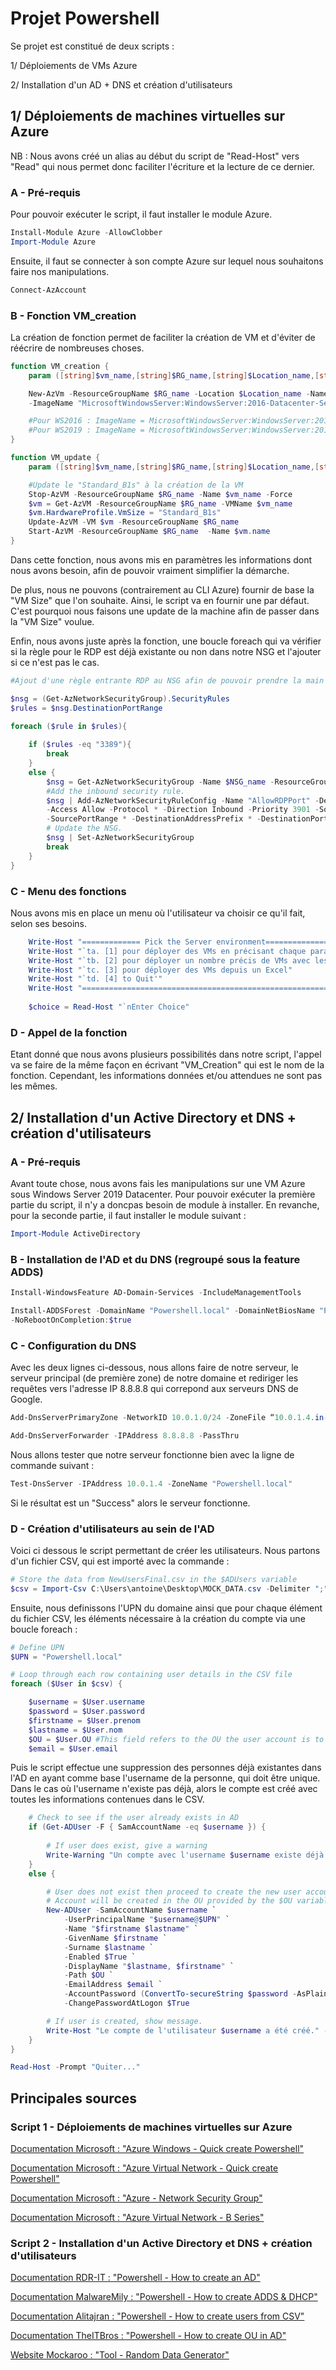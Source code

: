 # Projet Powershell

Se projet est constitué de deux scripts :

1/ Déploiements de VMs Azure

2/ Installation d'un AD + DNS et création d'utilisateurs

## 1/ Déploiements de machines virtuelles sur Azure

NB : Nous avons créé un alias au début du script de "Read-Host" vers "Read" qui nous permet donc faciliter l'écriture et la lecture de ce dernier.

### A - Pré-requis

Pour pouvoir exécuter le script, il faut installer le module Azure.

```powershell
Install-Module Azure -AllowClobber
Import-Module Azure
```

Ensuite, il faut se connecter à son compte Azure sur lequel nous souhaitons faire nos manipulations.

```powershell
Connect-AzAccount
```

### B - Fonction VM_creation

La création de fonction permet de faciliter la création de VM et d'éviter de réécrire de nombreuses choses.
```powershell
function VM_creation {
    param ([string]$vm_name,[string]$RG_name,[string]$Location_name,[string]$VNet_name,[string]$subnet_name, [string]$NSG_name)

    New-AzVm -ResourceGroupName $RG_name -Location $Location_name -Name $vm_name -SecurityGroupName $NSG_name -VirtualNetworkName $VNet_name -SubnetName $subnet_name `
    -ImageName "MicrosoftWindowsServer:WindowsServer:2016-Datacenter-Server-Core:latest" 

    #Pour WS2016 : ImageName = MicrosoftWindowsServer:WindowsServer:2016-Datacenter-Server-Core:latest
    #Pour WS2019 : ImageName = MicrosoftWindowsServer:WindowsServer:2019-Datacenter-Core:latest
}
```

```powershell
function VM_update {
    param ([string]$vm_name,[string]$RG_name,[string]$Location_name,[string]$VNet_name,[string]$subnet_name, [string]$NSG_name)

    #Update le "Standard_B1s" à la création de la VM
    Stop-AzVM -ResourceGroupName $RG_name -Name $vm_name -Force
    $vm = Get-AzVM -ResourceGroupName $RG_name -VMName $vm_name
    $vm.HardwareProfile.VmSize = "Standard_B1s"
    Update-AzVM -VM $vm -ResourceGroupName $RG_name
    Start-AzVM -ResourceGroupName $RG_name  -Name $vm.name
}
```

Dans cette fonction, nous avons mis en paramètres les informations dont nous avons besoin, afin de pouvoir vraiment simplifier la démarche.

De plus, nous ne pouvons (contrairement au CLI Azure) fournir de base la "VM Size" que l'on souhaite. Ainsi, le script va en fournir une par défaut. C'est pourquoi nous faisons une update de la machine afin de passer dans la "VM Size" voulue.

Enfin, nous avons juste après la fonction, une boucle foreach qui va vérifier si la règle pour le RDP est déjà existante ou non dans notre NSG et l'ajouter si ce n'est pas le cas.

```powershell
#Ajout d'une règle entrante RDP au NSG afin de pouvoir prendre la main sur la machine

$nsg = (Get-AzNetworkSecurityGroup).SecurityRules
$rules = $nsg.DestinationPortRange

foreach ($rule in $rules){
    
    if ($rules -eq "3389"){
        break
    }
    else {
        $nsg = Get-AzNetworkSecurityGroup -Name $NSG_name -ResourceGroupName $RG_name
        #Add the inbound security rule.
        $nsg | Add-AzNetworkSecurityRuleConfig -Name "AllowRDPPort" -Description "Allow RDP port" `
        -Access Allow -Protocol * -Direction Inbound -Priority 3901 -SourceAddressPrefix "*" `
        -SourcePortRange * -DestinationAddressPrefix * -DestinationPortRange 3389
        # Update the NSG.
        $nsg | Set-AzNetworkSecurityGroup
        break 
    }
}
```

### C - Menu des fonctions

Nous avons mis en place un menu où l'utilisateur va choisir ce qu'il fait, selon ses besoins.

```powershell
    Write-Host "============= Pick the Server environment=============="
    Write-Host "`ta. [1] pour déployer des VMs en précisant chaque paramètre"
    Write-Host "`tb. [2] pour déployer un nombre précis de VMs avec les mêmes paramètres"
    Write-Host "`tc. [3] pour déployer des VMs depuis un Excel"
    Write-Host "`td. [4] to Quit'"
    Write-Host "========================================================"
    
    $choice = Read-Host "`nEnter Choice"
```

### D - Appel de la fonction

Etant donné que nous avons plusieurs possibilités dans notre script, l'appel va se faire de la même façon en écrivant "VM_Creation" qui est le nom de la fonction. Cependant, les informations données et/ou attendues ne sont pas les mêmes.


## 2/ Installation d'un Active Directory et DNS + création d'utilisateurs

### A - Pré-requis

Avant toute chose, nous avons fais les manipulations sur une VM Azure sous Windows Server 2019 Datacenter. Pour pouvoir exécuter la première partie du script, il n'y a doncpas besoin de module à installer. En revanche, pour la seconde partie, il faut installer le module suivant :

```powershell
Import-Module ActiveDirectory
```

### B - Installation de l'AD et du DNS (regroupé sous la feature ADDS)

```powershell
Install-WindowsFeature AD-Domain-Services -IncludeManagementTools

Install-ADDSForest -DomainName "Powershell.local" -DomainNetBiosName "POWER" -InstallDns:$true `
-NoRebootOnCompletion:$true
```
### C - Configuration du DNS

Avec les deux lignes ci-dessous, nous allons faire de notre serveur, le serveur principal (de première zone) de notre domaine et rediriger les requêtes vers l'adresse IP 8.8.8.8 qui correpond aux serveurs DNS de Google.

```powershell
Add-DnsServerPrimaryZone -NetworkID 10.0.1.0/24 -ZoneFile “10.0.1.4.in-addr.arpa.dns”

Add-DnsServerForwarder -IPAddress 8.8.8.8 -PassThru
```
Nous allons tester que notre serveur fonctionne bien avec la ligne de commande suivant :

```powershell
Test-DnsServer -IPAddress 10.0.1.4 -ZoneName "Powershell.local"
```
Si le résultat est un "Success" alors le serveur fonctionne.


### D - Création d'utilisateurs au sein de l'AD

Voici ci dessous le script permettant de créer les utilisateurs. Nous partons d'un fichier CSV, qui est importé avec la commande :

```powershell
# Store the data from NewUsersFinal.csv in the $ADUsers variable
$csv = Import-Csv C:\Users\antoine\Desktop\MOCK_DATA.csv -Delimiter ";"
```

Ensuite, nous definissons l'UPN du domaine ainsi que pour chaque élément du fichier CSV, les éléments nécessaire à la création du compte via une boucle foreach :

```powershell
# Define UPN
$UPN = "Powershell.local"

# Loop through each row containing user details in the CSV file
foreach ($User in $csv) {

    $username = $User.username
    $password = $User.password
    $firstname = $User.prenom
    $lastname = $User.nom
    $OU = $User.OU #This field refers to the OU the user account is to be created in
    $email = $User.email
```
Puis le script effectue une suppression des personnes déjà existantes dans l'AD en ayant comme base l'username de la personne, qui doit être unique. Dans le cas où l'username n'existe pas déjà, alors le compte est créé avec toutes les informations contenues dans le CSV.

```powershell
    # Check to see if the user already exists in AD
    if (Get-ADUser -F { SamAccountName -eq $username }) {
        
        # If user does exist, give a warning
        Write-Warning "Un compte avec l'username $username existe déjà dans l'AD."
    }
    else {

        # User does not exist then proceed to create the new user account
        # Account will be created in the OU provided by the $OU variable read from the CSV file
        New-ADUser -SamAccountName $username `
            -UserPrincipalName "$username@$UPN" `
            -Name "$firstname $lastname" `
            -GivenName $firstname `
            -Surname $lastname `
            -Enabled $True `
            -DisplayName "$lastname, $firstname" `
            -Path $OU `
            -EmailAddress $email `
            -AccountPassword (ConvertTo-secureString $password -AsPlainText -Force) `
            -ChangePasswordAtLogon $True

        # If user is created, show message.
        Write-Host "Le compte de l'utilisateur $username a été créé." -ForegroundColor Cyan
    }
}

Read-Host -Prompt "Quiter..."
```

## Principales sources

### Script 1 - Déploiements de machines virtuelles sur Azure
[Documentation Microsoft : "Azure Windows - Quick create Powershell"](https://docs.microsoft.com/en-us/azure/virtual-machines/windows/quick-create-powershell) 

[Documentation Microsoft : "Azure Virtual Network - Quick create Powershell"](https://docs.microsoft.com/en-us/azure/virtual-network/quick-create-powershell)

[Documentation Microsoft : "Azure - Network Security Group"](https://docs.microsoft.com/en-us/powershell/module/az.network/new-aznetworksecuritygroup?view=azps-6.1.0)

[Documentation Microsoft : "Azure Virtual Network - B Series"](https://docs.microsoft.com/fr-fr/azure/virtual-machines/sizes-b-series-burstables)

### Script 2 - Installation d'un Active Directory et DNS + création d'utilisateurs
[Documentation RDR-IT : "Powershell - How to create an AD"](https://rdr-it.com/en/create-an-active-directory-environment-in-powershell/)

[Documentation MalwareMily : "Powershell - How to create ADDS & DHCP"](https://malwaremily.medium.com/install-ad-ds-dns-and-dhcp-using-powershell-on-windows-server-2016-ac331e5988a7)

[Documentation Alitajran : "Powershell - How to create users from CSV"](https://www.alitajran.com/create-active-directory-users-from-csv-with-powershell/)

[Documentation TheITBros : "Powershell - How to create OU in AD"](https://theitbros.com/active-directory-organizational-unit-ou/)

[Website Mockaroo : "Tool - Random Data Generator"](https://www.mockaroo.com/)
